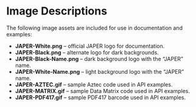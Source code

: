 # Image Descriptions

The following image assets are included for use in documentation and examples:

- **JAPER-White.png** – official JAPER logo for documentation.
- **JAPER-Black.png** – alternate logo for dark backgrounds.
- **JAPER-Black-Name.png** – dark background logo with the “JAPER” name.
- **JAPER-White-Name.png** – light background logo with the “JAPER” name.
- **JAPER-AZTEC.gif** – sample Aztec code used in API examples.
- **JAPER-MATRIX.gif** – sample Data Matrix code used in API examples.
- **JAPER-PDF417.gif** – sample PDF417 barcode used in API examples.
